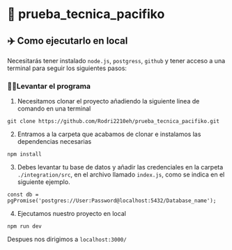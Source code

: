 # 🚀 prueba_tecnica_pacifiko

## ✈️ Como ejecutarlo en local

Necesitarás tener instalado ``` node.js ```, ```postgress```, ```github``` y tener acceso a una terminal para seguir los siguientes pasos:
>
### 🐱‍👓Levantar el programa
>
1. Necesitamos clonar el proyecto añadiendo la siguiente linea de comando en una terminal
```
git clone https://github.com/Rodri2210eh/prueba_tecnica_pacifiko.git
```
>
2. Entramos a la carpeta que acabamos de clonar e instalamos las dependencias necesarias
```
npm install
```
>
3. Debes levantar tu base de datos y añadir las credenciales en la carpeta ```./integration/src```, en el archivo llamado ```index.js```, como se indica en el siguiente ejemplo.
```
const db = pgPromise('postgres://User:Password@localhost:5432/Database_name');
```
>
4. Ejecutamos nuestro proyecto en local
```
npm run dev
```
Despues nos dirigimos a ```localhost:3000/```
